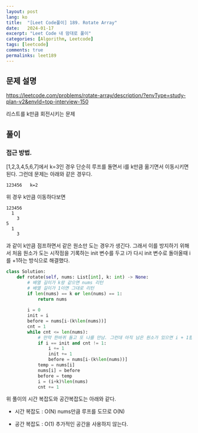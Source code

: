 ```yaml
---
layout: post
lang: ko
title:  "[Leet Code풀이] 189. Rotate Array"
date:   2024-01-17
excerpt: "Leet Code 내 맘대로 풀이"
categories: [Algorithm, Leetcode]
tags: [leetcode]
comments: true
permalinks: leet189
---
```


## 문제 설명
https://leetcode.com/problems/rotate-array/description/?envType=study-plan-v2&envId=top-interview-150

리스트를 k만큼 회전시키는 문제

## 풀이
### 접근 방법. 
[1,2,3,4,5,6,7]에서 k=3인 경우 단순히 루프를 돌면서 i를 k만큼 옮기면서 이동시키면 된다.
그런데 문제는 아래와 같은 경우다.

```
123456   k=2
```
위 경우 k만큼 이동하다보면 
```
123456
  1
    3
5
  1 
    3    
```
과 같이 k만큼 점프하면서 같은 원소만 도는 경우가 생긴다. 
그래서 이를 방지하기 위해서 처음 원소가 도는 시작점을 기록하는 init 변수를 두고 i가 다시 init 변수로 돌아올때 i를 +1하는 방식으로 해결했다. 


```python
class Solution:
    def rotate(self, nums: List[int], k: int) -> None:
        # 배열 길이가 k랑 같으면 nums 리턴
        # 배열 길이가 1이면 그대로 리턴
        if len(nums) == k or len(nums) == 1:
            return nums
        
        i = 0
        init = i
        before = nums[i-(k%len(nums))]
        cnt = 1
        while cnt <= len(nums):
            # 만약 한바퀴 돌고 또 나를 만남. 그런데 아직 남은 원소가 있으면 i + 1함
            if i == init and cnt != 1: 
                i += 1
                init += 1
                before = nums[i-(k%len(nums))]
            temp = nums[i]
            nums[i] = before
            before = temp
            i = (i+k)%len(nums)
            cnt += 1
```
위 풀이의 시간 복잡도와 공간복잡도는 아래와 같다.

* 시간 복잡도 : O(N)
nums만큼 루프를 도므로 O(N)

* 공간 복잡도 : O(1)
추가적인 공간을 사용하지 않는다.

